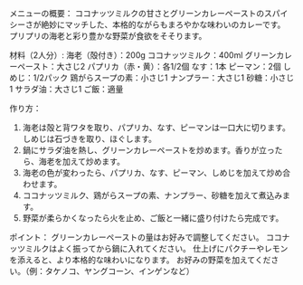 メニューの概要：
ココナッツミルクの甘さとグリーンカレーペーストのスパイシーさが絶妙にマッチした、本格的ながらもまろやかな味わいのカレーです。
プリプリの海老と彩り豊かな野菜が食欲をそそります。

材料（2人分）:
海老（殻付き）：200g
ココナッツミルク：400ml
グリーンカレーペースト：大さじ2
パプリカ（赤・黄）：各1/2個
なす：1本
ピーマン：2個
しめじ：1/2パック
鶏がらスープの素：小さじ1
ナンプラー：大さじ1
砂糖：小さじ1
サラダ油：大さじ1
ご飯：適量

作り方：
1. 海老は殻と背ワタを取り、パプリカ、なす、ピーマンは一口大に切ります。しめじは石づきを取り、ほぐします。
2. 鍋にサラダ油を熱し、グリーンカレーペーストを炒めます。香りが立ったら、海老を加えて炒めます。
3. 海老の色が変わったら、パプリカ、なす、ピーマン、しめじを加えて炒め合わせます。
4. ココナッツミルク、鶏がらスープの素、ナンプラー、砂糖を加えて煮込みます。
5. 野菜が柔らかくなったら火を止め、ご飯と一緒に盛り付けたら完成です。

ポイント：
グリーンカレーペーストの量はお好みで調整してください。
ココナッツミルクはよく振ってから鍋に入れてください。
仕上げにパクチーやレモンを添えると、より本格的な味わいになります。
お好みの野菜を加えてください。（例：タケノコ、ヤングコーン、インゲンなど）
